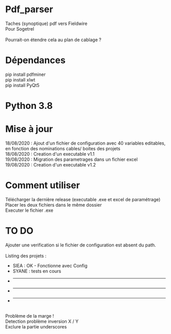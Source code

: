 # Pdf_parser <br/>
Taches (synoptique) pdf vers Fieldwire <br/>
Pour Sogetrel <br/> <br/>
Pourrait-on étendre cela au plan de cablage ? <br/>


# Dépendances <br/>
pip install pdfminer <br/>
pip install xlwt <br/>
pip install PyQt5  <br/>


# Python 3.8 <br/>


# Mise à jour <br/>
18/08/2020 : Ajout d'un fichier de configuration avec 40 variables editables, en fonction des nominations cables/ boites des projets  <br/>
18/08/2020 : Creation d'un executable v1.1  <br/>
19/08/2020 : Migration des parametrages dans un fichier excel  <br/>
19/08/2020 : Creation d'un executable v1.2  <br/>

# Comment utiliser <br/>
Télécharger la dernière release (executable .exe et excel de paramétrage)  <br/>
Placer les deux fichiers dans le même dossier   <br/>
Executer le fichier .exe

# TO DO <br/>
Ajouter une verification si le fichier de configuration est absent du path. <br/>
 <br/>
 Listing des projets :  <br/>
 - SIEA : OK - Fonctionne avec Config <br/>
 - SYANE : tests en cours  <br/>
 - ***
 - ***
 - ***
 <br/>
 Problème de la marge ! <br/>
 Detection problème inversion X / Y <br/>
 Exclure la partie underscores
